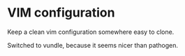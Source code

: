 # VIM configuration

Keep a clean vim configuration somewhere easy to clone.

Switched to vundle, because it seems nicer than pathogen.
